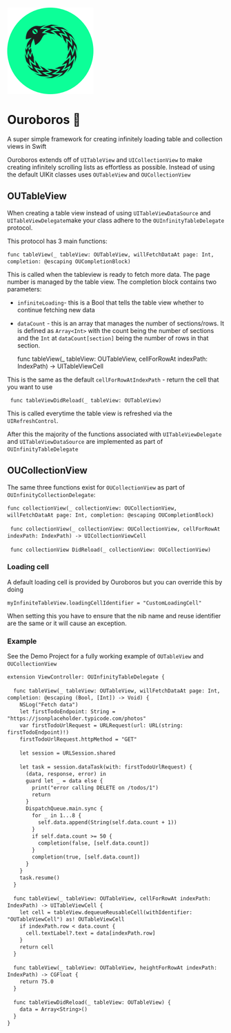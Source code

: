 ![alt tag][image-1]
# Ouroboros 🐍
A super simple framework for creating infinitely loading table and collection views in Swift

Ouroboros extends off of `UITableView` and `UICollectionView` to make creating infinitely scrolling lists as effortless as possible. Instead of using the default UIKit classes uses `OUTableView` and `OUCollectionView`

## OUTableView

When creating a table view instead of using `UITableViewDataSource` and `UITableViewDelegate`make your class adhere to the `OUInfinityTableDelegate` protocol.

This protocol has 3 main functions:

	func tableView(_ tableView: OUTableView, willFetchDataAt page: Int, completion: @escaping OUCompletionBlock)

This is called when the tableview is ready to fetch more data. The page number is managed by the table view. The completion block contains two parameters:
- `infiniteLoading`- this is a Bool that tells the table view whether to continue fetching new data
- `dataCount` - this is an array that manages the number of sections/rows. It is defined as `Array<Int>` with the count being the number of sections and the `Int` at `dataCount[section]` being the number of rows in that section.  

	 func tableView(_ tableView: OUTableView, cellForRowAt indexPath: IndexPath) -> UITableViewCell

This is the same as the default `cellForRowAtIndexPath` - return the cell that you want to use  
 
	 func tableViewDidReload(_ tableView: OUTableView)  

This is called everytime the table view is refreshed via the `UIRefreshControl`.

After this the majority of the functions associated with `UITableViewDelegate` and `UITableViewDataSource` are implemented as part of `OUInfinityTableDelegate `

## OUCollectionView

The same three functions exist for `OUCollectionView` as part of `OUInfinityCollectionDelegate`:

	func collectionView(_ collectionView: OUCollectionView, willFetchDataAt page: Int, completion: @escaping OUCompletionBlock)

	 func collectionView(_ collectionView: OUCollectionView, cellForRowAt indexPath: IndexPath) -> UICollectionViewCell

	 func collectionView DidReload(_ collectionView: OUCollectionView)

### Loading cell

A default loading cell is provided by Ouroboros but you can override this by doing 

	myInfiniteTableView.loadingCellIdentifier = "CustomLoadingCell"

When setting this you have to ensure that the nib name and reuse identifier are the same or it will cause an exception.

### Example

See the Demo Project for a fully working example of `OUTableView` and `OUCollectionView`

	extension ViewController: OUInfinityTableDelegate {
	  
	  func tableView(_ tableView: OUTableView, willFetchDataAt page: Int, completion: @escaping (Bool, [Int]) -> Void) {
	    NSLog("Fetch data")
	    let firstTodoEndpoint: String = "https://jsonplaceholder.typicode.com/photos"
	    var firstTodoUrlRequest = URLRequest(url: URL(string: firstTodoEndpoint)!)
	    firstTodoUrlRequest.httpMethod = "GET"
	    
	    let session = URLSession.shared
	    
	    let task = session.dataTask(with: firstTodoUrlRequest) {
	      (data, response, error) in
	      guard let _ = data else {
	        print("error calling DELETE on /todos/1")
	        return
	      }
	      DispatchQueue.main.sync {
	        for _ in 1...8 {
	          self.data.append(String(self.data.count + 1))
	        }
	        if self.data.count >= 50 {
	          completion(false, [self.data.count])
	        }
	        completion(true, [self.data.count])
	      }
	    }
	    task.resume()
	  }
	  
	  func tableView(_ tableView: OUTableView, cellForRowAt indexPath: IndexPath) -> UITableViewCell {
	    let cell = tableView.dequeueReusableCell(withIdentifier: "OUTableViewCell") as! OUTableViewCell
	    if indexPath.row < data.count {
	      cell.textLabel?.text = data[indexPath.row]
	    }
	    return cell
	  }
	  
	  func tableView(_ tableView: OUTableView, heightForRowAt indexPath: IndexPath) -> CGFloat {
	    return 75.0
	  }
	  
	  func tableViewDidReload(_ tableView: OUTableView) {
	    data = Array<String>()
	  }
	}


[image-1]:	https://raw.githubusercontent.com/jackchmbrln/Ouroboros/master/ouro_logo@2x.png
